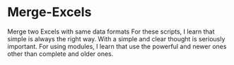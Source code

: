 # Merge-Excels
Merge two Excels with same data formats
For these scripts, I learn that simple is always the right way. With a simple and clear thought is seriously important.
For using modules, I learn that use the powerful and newer ones other than complete and older ones.
